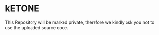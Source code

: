 # kETONE
This Repository will be marked private, therefore we kindly ask you not to use the uploaded source code.
